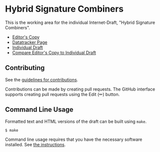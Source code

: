 # Hybrid Signature Combiners

This is the working area for the individual Internet-Draft, "Hybrid Signature Combiners".

* [Editor's Copy](https://dconnolly.github.io/draft-connolly-cfrg-hybrid-signature-combiners/#go.draft-connolly-cfrg-hybrid-signature-combiners.html)
* [Datatracker Page](https://datatracker.ietf.org/doc/draft-connolly-cfrg-hybrid-signature-combiners)
* [Individual Draft](https://datatracker.ietf.org/doc/html/draft-connolly-cfrg-hybrid-signature-combiners)
* [Compare Editor's Copy to Individual Draft](https://dconnolly.github.io/draft-connolly-cfrg-hybrid-signature-combiners/#go.draft-connolly-cfrg-hybrid-signature-combiners.diff)


## Contributing

See the
[guidelines for contributions](https://github.com/dconnolly/draft-connolly-cfrg-hybrid-signature-combiners/blob/main/CONTRIBUTING.md).

Contributions can be made by creating pull requests.
The GitHub interface supports creating pull requests using the Edit (✏) button.


## Command Line Usage

Formatted text and HTML versions of the draft can be built using `make`.

```sh
$ make
```

Command line usage requires that you have the necessary software installed.  See
[the instructions](https://github.com/martinthomson/i-d-template/blob/main/doc/SETUP.md).

